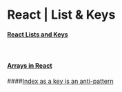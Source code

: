 # React | List & Keys


#### [React Lists and Keys](https://reactjs.org/docs/lists-and-keys.html)

<br>

#### [Arrays in React](https://medium.com/byte-sized-react/component-arrays-in-react-a46e775fae7b)

####[Index as a key is an anti-pattern](https://medium.com/@robinpokorny/index-as-a-key-is-an-anti-pattern-e0349aece318)
